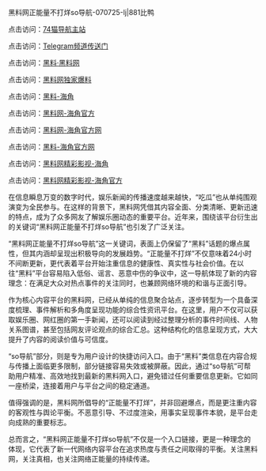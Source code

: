 黑料网正能量不打烊so导航-070725-lj|881比鸭

点击访问：<a href="https://74mao.com/">74猫导航主站</a>

点击访问：<a href="https://74mao.com/">Telegram频道传送门</a>

点击访问：<a href="https://heiliaolvzlu3.pages.dev">黑料·黑料网</a>

点击访问：<a href="https://heiliaoyvnrda.pages.dev">黑料网独家爆料</a>

点击访问：<a href="https://sdbsd.pages.dev/">黑料-海角</a>

点击访问：<a href="https://haef.pages.dev/">黑料网-海角官方</a>

点击访问：<a href="https://fge-7ja.pages.dev/">黑料网-海角官方网</a>

点击访问：<a href="https://gbs-3wd.pages.dev/">黑料-海角官方网</a>

点击访问：<a href="https://sdfsh.pages.dev/">黑料网精彩影视-海角</a>

点击访问：<a href="https://jha.pages.dev/">黑料网精彩影视-海角官方</a>

在信息瞬息万变的数字时代，娱乐新闻的传播速度越来越快，“吃瓜”也从单纯围观演变为全民参与。在这样的背景下，黑料网凭借其内容全面、分类清晰、更新迅速的特点，成为了众多网友了解娱乐圈动态的重要平台。近年来，围绕该平台衍生出的关键词“黑料网正能量不打烊so导航”也引发了广泛关注。

“黑料网正能量不打烊so导航”这一关键词，表面上仍保留了“黑料”话题的爆点属性，但其内涵却呈现出积极导向的发展趋势。“正能量不打烊”不仅意味着24小时不间断更新，更代表着平台开始注重信息的健康性、真实性与社会价值。在以往“黑料”平台容易陷入低俗、谣言、恶意中伤的争议中，这一导航体现了新的内容理念：在满足大众对热点事件的关注同时，也兼顾网络环境的和谐与正面引导。

作为核心内容平台的黑料网，已经从单纯的信息聚合站点，逐步转型为一个具备深度梳理、事件解析和多角度呈现功能的综合性资讯平台。在这里，用户不仅可以获取娱乐圈、网红圈的第一手新闻，还可以阅读到经过整理分析的事件时间线、人物关系图谱，甚至包括网友评论观点的综合汇总。这种结构化的信息呈现方式，大大提升了内容的阅读价值与可信度。

“so导航”部分，则是专为用户设计的快捷访问入口。由于“黑料”类信息在内容合规与传播上面临更多限制，部分链接容易失效或被屏蔽。因此，通过“so导航”可帮助用户精准、高效地找到最新的黑料网入口，避免错过任何重要信息更新。它如同一座桥梁，连接着用户与平台之间的稳定通道。

值得强调的是，黑料网所倡导的“正能量不打烊”，并非回避爆点，而是更注重内容的客观性与舆论平衡。不恶意引导、不过度渲染，用事实呈现事件本貌，是平台走向成熟的重要标志。

总而言之，“黑料网正能量不打烊so导航”不仅是一个入口链接，更是一种理念的体现，它代表了新一代网络内容平台在追求热度与责任之间取得的平衡。关注黑料网，关注真相，也关注网络正能量的持续传递。
